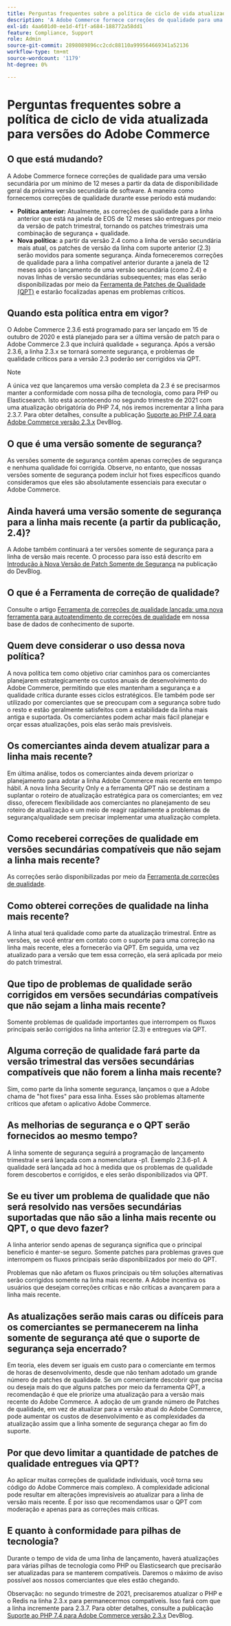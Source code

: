 ```yaml
---
title: Perguntas frequentes sobre a política de ciclo de vida atualizada para versões do Adobe Commerce
description: 'A Adobe Commerce fornece correções de qualidade para uma versão secundária por um mínimo de 12 meses a partir da data de disponibilidade geral da próxima versão secundária de software. A maneira como fornecemos correções de qualidade durante esse período está mudando:'
exl-id: 4aa601d0-ee1d-4f1f-a684-188772a58dd1
feature: Compliance, Support
role: Admin
source-git-commit: 2898089896cc2cdc88110a999564669341a52136
workflow-type: tm+mt
source-wordcount: '1179'
ht-degree: 0%

---
```


# Perguntas frequentes sobre a política de ciclo de vida atualizada para versões do Adobe Commerce

## O que está mudando?

A Adobe Commerce fornece correções de qualidade para uma versão secundária por um mínimo de 12 meses a partir da data de disponibilidade geral da próxima versão secundária de software. A maneira como fornecemos correções de qualidade durante esse período está mudando:

* **Política anterior:** Atualmente, as correções de qualidade para a linha anterior que está na janela de EOS de 12 meses são entregues por meio da versão de patch trimestral, tornando os patches trimestrais uma combinação de segurança + qualidade.
* **Nova política:** a partir da versão 2.4 como a linha de versão secundária mais atual, os patches de versão da linha com suporte anterior (2.3) serão movidos para somente segurança. Ainda forneceremos correções de qualidade para a linha compatível anterior durante a janela de 12 meses após o lançamento de uma versão secundária (como 2.4) e novas linhas de versão secundárias subsequentes; mas elas serão disponibilizadas por meio da [Ferramenta de Patches de Qualidade (QPT)](https://experienceleague.adobe.com/pt-br/docs/commerce-operations/tools/quality-patches-tool/quality-patches-tool-to-self-serve-quality-patches) e estarão focalizadas apenas em problemas críticos.

## Quando esta política entra em vigor?

O Adobe Commerce 2.3.6 está programado para ser lançado em 15 de outubro de 2020 e está planejado para ser a última versão de patch para o Adobe Commerce 2.3 que incluirá qualidade + segurança. Após a versão 2.3.6, a linha 2.3.x se tornará somente segurança, e problemas de qualidade críticos para a versão 2.3 poderão ser corrigidos via QPT.

>[!NOTE]
>
>A única vez que lançaremos uma versão completa da 2.3 é se precisarmos manter a conformidade com nossa pilha de tecnologia, como para PHP ou Elasticsearch. Isto está acontecendo no segundo trimestre de 2021 com uma atualização obrigatória do PHP 7.4, nós iremos incrementar a linha para 2.3.7. Para obter detalhes, consulte a publicação [Suporte ao PHP 7.4 para Adobe Commerce versão 2.3.x](https://community.magento.com/t5/Magento-DevBlog/PHP-7-4-support-for-Magento-2-3-x-release-line/ba-p/458946) DevBlog.

## O que é uma versão somente de segurança?

As versões somente de segurança contêm apenas correções de segurança e nenhuma qualidade foi corrigida. Observe, no entanto, que nossas versões somente de segurança podem incluir hot fixes específicos quando consideramos que eles são absolutamente essenciais para executar o Adobe Commerce.

## Ainda haverá uma versão somente de segurança para a linha mais recente (a partir da publicação, 2.4)?

A Adobe também continuará a ter versões somente de segurança para a linha de versão mais recente. O processo para isso está descrito em [Introdução à Nova Versão de Patch Somente de Segurança](https://community.magento.com/t5/Magento-DevBlog/Introducing-the-New-Security-only-Patch-Release/ba-p/141287) na publicação do DevBlog.

## O que é a Ferramenta de correção de qualidade?

Consulte o artigo [Ferramenta de correções de qualidade lançada: uma nova ferramenta para autoatendimento de correções de qualidade](https://experienceleague.adobe.com/pt-br/docs/commerce-operations/tools/quality-patches-tool/quality-patches-tool-to-self-serve-quality-patches) em nossa base de dados de conhecimento de suporte.

## Quem deve considerar o uso dessa nova política?

A nova política tem como objetivo criar caminhos para os comerciantes planejarem estrategicamente os custos anuais de desenvolvimento do Adobe Commerce, permitindo que eles mantenham a segurança e a qualidade crítica durante esses ciclos estratégicos. Ele também pode ser utilizado por comerciantes que se preocupam com a segurança sobre tudo o resto e estão geralmente satisfeitos com a estabilidade da linha mais antiga e suportada. Os comerciantes podem achar mais fácil planejar e orçar essas atualizações, pois elas serão mais previsíveis.

## Os comerciantes ainda devem atualizar para a linha mais recente?

Em última análise, todos os comerciantes ainda devem priorizar o planejamento para adotar a linha Adobe Commerce mais recente em tempo hábil. A nova linha Security Only e a ferramenta QPT não se destinam a suplantar o roteiro de atualização estratégica para os comerciantes; em vez disso, oferecem flexibilidade aos comerciantes no planejamento de seu roteiro de atualização e um meio de reagir rapidamente a problemas de segurança/qualidade sem precisar implementar uma atualização completa.

## Como receberei correções de qualidade em versões secundárias compatíveis que não sejam a linha mais recente?

As correções serão disponibilizadas por meio da [Ferramenta de correções de qualidade](https://experienceleague.adobe.com/en/docs/commerce-operations/tools/quality-patches-tool/quality-patches-tool-to-self-serve-quality-patche).

## Como obterei correções de qualidade na linha mais recente?

A linha atual terá qualidade como parte da atualização trimestral. Entre as versões, se você entrar em contato com o suporte para uma correção na linha mais recente, eles a fornecerão via QPT. Em seguida, uma vez atualizado para a versão que tem essa correção, ela será aplicada por meio do patch trimestral.

## Que tipo de problemas de qualidade serão corrigidos em versões secundárias compatíveis que não sejam a linha mais recente?

Somente problemas de qualidade importantes que interrompem os fluxos principais serão corrigidos na linha anterior (2.3) e entregues via QPT.

## Alguma correção de qualidade fará parte da versão trimestral das versões secundárias compatíveis que não forem a linha mais recente?

Sim, como parte da linha somente segurança, lançamos o que a Adobe chama de &quot;hot fixes&quot; para essa linha. Esses são problemas altamente críticos que afetam o aplicativo Adobe Commerce.

## As melhorias de segurança e o QPT serão fornecidos ao mesmo tempo?

A linha somente de segurança seguirá a programação de lançamento trimestral e será lançada com a nomenclatura -p1. Exemplo 2.3.6-p1. A qualidade será lançada ad hoc à medida que os problemas de qualidade forem descobertos e corrigidos, e eles serão disponibilizados via QPT.

## Se eu tiver um problema de qualidade que não será resolvido nas versões secundárias suportadas que não são a linha mais recente ou QPT, o que devo fazer?

A linha anterior sendo apenas de segurança significa que o principal benefício é manter-se seguro. Somente patches para problemas graves que interrompem os fluxos principais serão disponibilizados por meio do QPT.

Problemas que não afetam os fluxos principais ou têm soluções alternativas serão corrigidos somente na linha mais recente. A Adobe incentiva os usuários que desejam correções críticas e não críticas a avançarem para a linha mais recente.

## As atualizações serão mais caras ou difíceis para os comerciantes se permanecerem na linha somente de segurança até que o suporte de segurança seja encerrado?

Em teoria, eles devem ser iguais em custo para o comerciante em termos de horas de desenvolvimento, desde que não tenham adotado um grande número de patches de qualidade. Se um comerciante descobrir que precisa ou deseja mais do que alguns patches por meio da ferramenta QPT, a recomendação é que ele priorize uma atualização para a versão mais recente do Adobe Commerce. A adoção de um grande número de Patches de qualidade, em vez de atualizar para a versão atual do Adobe Commerce, pode aumentar os custos de desenvolvimento e as complexidades da atualização assim que a linha somente de segurança chegar ao fim do suporte.

## Por que devo limitar a quantidade de patches de qualidade entregues via QPT?

Ao aplicar muitas correções de qualidade individuais, você torna seu código do Adobe Commerce mais complexo. A complexidade adicional pode resultar em alterações imprevisíveis ao atualizar para a linha de versão mais recente. É por isso que recomendamos usar o QPT com moderação e apenas para as correções mais críticas.

## E quanto à conformidade para pilhas de tecnologia?

Durante o tempo de vida de uma linha de lançamento, haverá atualizações para várias pilhas de tecnologia como PHP ou Elasticsearch que precisarão ser atualizadas para se manterem compatíveis. Daremos o máximo de aviso possível aos nossos comerciantes que eles estão chegando.

Observação: no segundo trimestre de 2021, precisaremos atualizar o PHP e o Redis na linha 2.3.x para permanecermos compatíveis. Isso fará com que a linha incremente para 2.3.7. Para obter detalhes, consulte a publicação [Suporte ao PHP 7.4 para Adobe Commerce versão 2.3.x](https://community.magento.com/t5/Magento-DevBlog/PHP-7-4-support-for-Magento-2-3-x-release-line/ba-p/458946) DevBlog.
